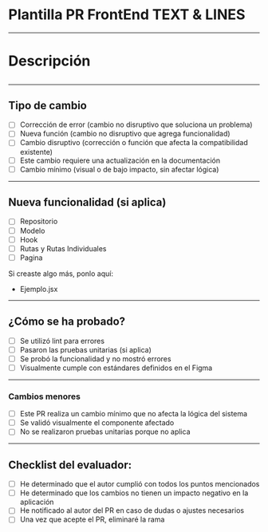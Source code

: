 # Plantilla PR FrontEnd TEXT & LINES

---

# Descripción

## <!--- Agrega una descripción del cambio en una línea y si se necesita instalar una nueva dependencia-->

---

## Tipo de cambio

- [ ] Corrección de error (cambio no disruptivo que soluciona un problema)
- [ ] Nueva función (cambio no disruptivo que agrega funcionalidad)
- [ ] Cambio disruptivo (corrección o función que afecta la compatibilidad existente)
- [ ] Este cambio requiere una actualización en la documentación
- [ ] Cambio mínimo (visual o de bajo impacto, sin afectar lógica)

---

## Nueva funcionalidad (si aplica)

- [ ] Repositorio
- [ ] Modelo
- [ ] Hook
- [ ] Rutas y Rutas Individuales
- [ ] Pagina

Si creaste algo más, ponlo aquí:

- Ejemplo.jsx

---

## ¿Cómo se ha probado?

- [ ] Se utilizó lint para errores
- [ ] Pasaron las pruebas unitarias (si aplica)
- [ ] Se probó la funcionalidad y no mostró errores
- [ ] Visualmente cumple con estándares definidos en el Figma

---

### Cambios menores

- [ ] Este PR realiza un cambio mínimo que no afecta la lógica del sistema
- [ ] Se validó visualmente el componente afectado
- [ ] No se realizaron pruebas unitarias porque no aplica

---

## Checklist del evaluador:

- [ ] He determinado que el autor cumplió con todos los puntos mencionados
- [ ] He determinado que los cambios no tienen un impacto negativo en la aplicación
- [ ] He notificado al autor del PR en caso de dudas o ajustes necesarios
- [ ] Una vez que acepte el PR, eliminaré la rama
